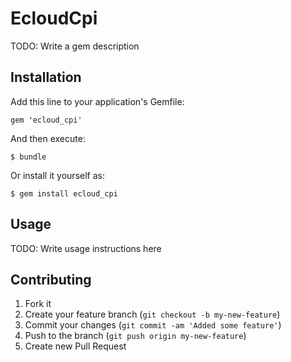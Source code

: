 # EcloudCpi

TODO: Write a gem description

## Installation

Add this line to your application's Gemfile:

    gem 'ecloud_cpi'

And then execute:

    $ bundle

Or install it yourself as:

    $ gem install ecloud_cpi

## Usage

TODO: Write usage instructions here

## Contributing

1. Fork it
2. Create your feature branch (`git checkout -b my-new-feature`)
3. Commit your changes (`git commit -am 'Added some feature'`)
4. Push to the branch (`git push origin my-new-feature`)
5. Create new Pull Request
